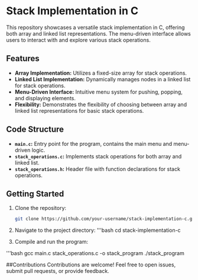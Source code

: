 # Stack Implementation in C

This repository showcases a versatile stack implementation in C, offering both array and linked list representations. The menu-driven interface allows users to interact with and explore various stack operations.

## Features

- **Array Implementation:** Utilizes a fixed-size array for stack operations.
- **Linked List Implementation:** Dynamically manages nodes in a linked list for stack operations.
- **Menu-Driven Interface:** Intuitive menu system for pushing, popping, and displaying elements.
- **Flexibility:** Demonstrates the flexibility of choosing between array and linked list representations for basic stack operations.

## Code Structure

- **`main.c`:** Entry point for the program, contains the main menu and menu-driven logic.
- **`stack_operations.c`:** Implements stack operations for both array and linked list.
- **`stack_operations.h`:** Header file with function declarations for stack operations.

## Getting Started

1. Clone the repository:

   ```bash
   git clone https://github.com/your-username/stack-implementation-c.git

2. Navigate to the project directory:
   '''bash
  cd stack-implementation-c

3. Compile and run the program:

  '''bash
  gcc main.c stack_operations.c -o stack_program
./stack_program


##Contributions
Contributions are welcome! Feel free to open issues, submit pull requests, or provide feedback.
